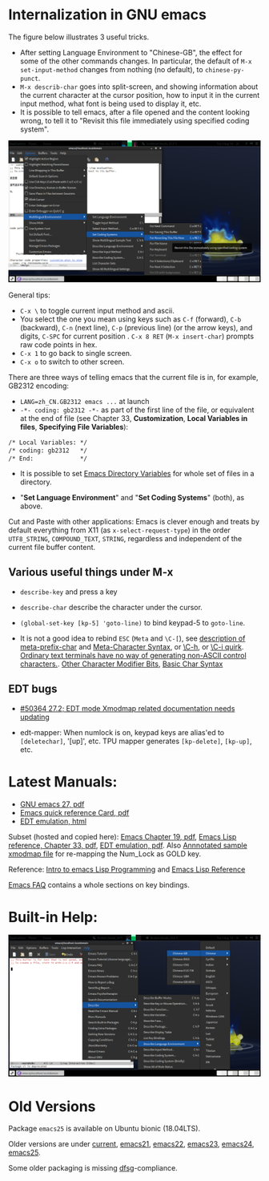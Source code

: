 # Internalization in GNU emacs

The figure below illustrates 3 useful tricks.

- After setting Language Environment to "Chinese-GB", the effect for some
of the other commands changes. In particular, the default of
`M-x set-input-method` changes from nothing (no default), to `chinese-py-punct`.
- `M-x describ-char` goes into split-screen, and showing information about the
current character at the cursor position, how to input it in the current input
method, what font is being used to display it, etc.
- It is possible to tell emacs, after a file opened and the content looking wrong,
to tell it to "Revisit this file immediately using specified coding system".

![Illustration for three useful tricks](Screenshot-Emacs-3Things.png)

General tips:

- `C-x \` to toggle current input method and ascii.
- You select the one you mean using keys such as `C-f` (forward), `C-b` (backward), `C-n` (next line), `C-p` (previous line) (or the
arrow keys), and digits,  `C-SPC` for current position . `C-x 8 RET` (`M-x insert-char`) prompts raw code points in hex.
- `C-x 1` to go back to single screen.
- `C-x o` to switch to other screen.

There are three ways of telling emacs that the current file is in, for example, GB2312 encoding:

- `LANG=zh_CN.GB2312 emacs ...` at launch
- `-*- coding: gb2312 -*-` as part of the first line of the file, or equivalent at the end of file (see Chapter 33, **Customization**, **Local Variables in files**, **Specifying File Variables**):

```
/* Local Variables: */
/* coding: gb2312   */
/* End:             */
```

- It is possible to set [Emacs Directory Variables](https://www.gnu.org/software/emacs/manual/html_node/emacs/Directory-Variables.html) for whole set of files
in a directory.

- "**Set Language Environment**" and "**Set Coding Systems**" (both), as above.

Cut and Paste with other applications: Emacs is clever enough and treats by default everything from X11
(as `x-select-request-type`) in the order `UTF8_STRING`, `COMPOUND_TEXT`, `STRING`, regardless and independent
of the current file buffer content.

## Various useful things under M-x

- `describe-key` and press a key

- `describe-char` describe the character under the cursor.

- `(global-set-key [kp-5] 'goto-line)` to bind keypad-5 to `goto-line`.

- It is not a good idea to rebind `ESC` (`Meta` and `\C-[`), see [description of meta-prefix-char](https://www.gnu.org/software/emacs/manual/html_node/elisp/Functions-for-Key-Lookup.html) and [Meta-Character Syntax](https://www.gnu.org/software/emacs/manual/html_node/elisp/Meta_002dChar-Syntax.html), or [\C-h](https://www.gnu.org/software/emacs/manual/html_node/elisp/Help-Functions.html), or
[\C-i quirk](https://www.gnu.org/software/emacs/manual/html_node/elisp/Ctl_002dChar-Syntax.html).
[Ordinary text terminals have no way of generating non-ASCII control characters.](https://www.gnu.org/software/emacs/manual/html_node/elisp/Ctl_002dChar-Syntax.html).
[Other Character Modifier Bits](https://www.gnu.org/software/emacs/manual/html_node/elisp/Other-Char-Bits.html), [Basic Char Syntax](https://gnu.org/software/emacs/manual/html_node/elisp/Basic-Char-Syntax.html)

## EDT bugs

- [#50364 27.2; EDT mode Xmodmap related documentation needs updating](https://debbugs.gnu.org/cgi/bugreport.cgi?bug=50364)

- edt-mapper: When numlock is on, keypad keys are alias'ed to `[deletechar]`, '[up]', etc. TPU mapper generates `[kp-delete]`, `[kp-up]`, etc.

# Latest Manuals:

- [GNU emacs 27, pdf](https://www.gnu.org/software/emacs/manual/pdf/emacs.pdf)
- [Emacs quick reference Card, pdf](https://www.gnu.org/software/emacs/refcards/pdf/refcard.pdf)
- [EDT emulation, html](https://www.gnu.org/software/emacs/manual/html_mono/edt.html)

Subset (hosted and copied here): [Emacs Chapter 19, pdf](emacs-27-chapter19.pdf),
[Emacs Lisp reference, Chapter 33, pdf](elisp-27-chapter33.pdf), [EDT emulation, pdf](edt.pdf).
Also [Annnotated sample xmodmap file](xmodmap.txt) for re-mapping the Num_Lock as GOLD key.

Reference: [Intro to emacs Lisp Programming](https://www.gnu.org/software/emacs/manual/pdf/eintr.pdf) and
[Emacs Lisp Reference](https://www.gnu.org/software/emacs/manual/pdf/elisp.pdf)

[Emacs FAQ](https://www.gnu.org/software/emacs/manual/html_mono/efaq.html) contains a whole sections on key bindings.

# Built-in Help:

![Help Describe Chinese](ScreenshotHelpDescribe.png)

# Old Versions

Package `emacs25` is available on Ubuntu bionic (18.04LTS).

Older versions are under
[current](http://old-releases.ubuntu.com/ubuntu/pool/universe/e/emacs/),
[emacs21](http://old-releases.ubuntu.com/ubuntu/pool/universe/e/emacs21/),
[emacs22](http://old-releases.ubuntu.com/ubuntu/pool/universe/e/emacs22/),
[emacs23](http://old-releases.ubuntu.com/ubuntu/pool/universe/e/emacs23/),
[emacs24](http://old-releases.ubuntu.com/ubuntu/pool/universe/e/emacs24/),
[emacs25](http://old-releases.ubuntu.com/ubuntu/pool/universe/e/emacs25/).

Some older packaging is missing [dfsg](https://en.wikipedia.org/wiki/Debian_Free_Software_Guidelines)-compliance.
